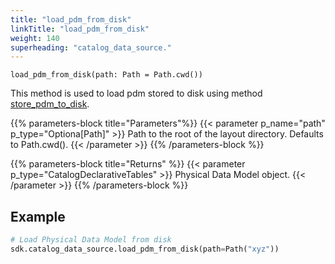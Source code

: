 ```yaml
---
title: "load_pdm_from_disk"
linkTitle: "load_pdm_from_disk"
weight: 140
superheading: "catalog_data_source."
---
```


``load_pdm_from_disk(path: Path = Path.cwd())``

This method is used to load pdm stored to disk using method [store_pdm_to_disk](../store_pdm_to_disk).


{{% parameters-block  title="Parameters"%}}
{{< parameter p_name="path" p_type="Optiona[Path]" >}}
Path to the root of the layout directory. Defaults to Path.cwd().
{{< /parameter >}}
{{% /parameters-block %}}

{{% parameters-block title="Returns" %}}
{{< parameter p_type="CatalogDeclarativeTables" >}}
Physical Data Model object.
{{< /parameter >}}
{{% /parameters-block %}}

## Example

```Python
# Load Physical Data Model from disk
sdk.catalog_data_source.load_pdm_from_disk(path=Path("xyz"))
```
